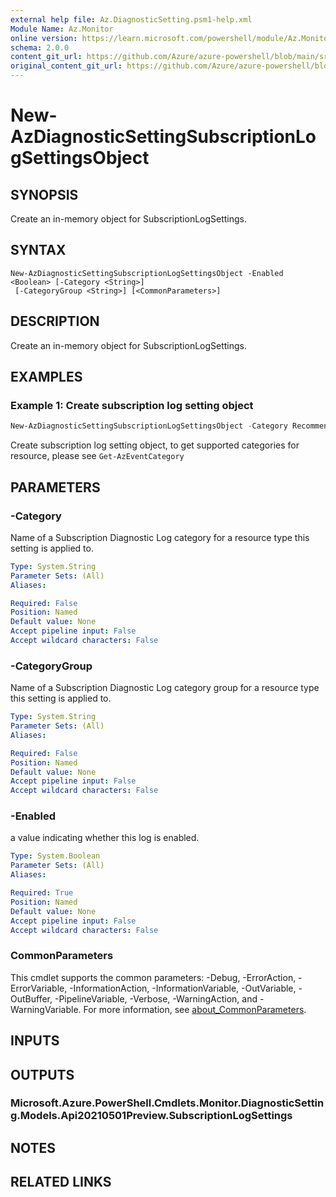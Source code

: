 ```yaml
---
external help file: Az.DiagnosticSetting.psm1-help.xml
Module Name: Az.Monitor
online version: https://learn.microsoft.com/powershell/module/Az.Monitor/new-AzDiagnosticSettingSubscriptionLogSettingsObject
schema: 2.0.0
content_git_url: https://github.com/Azure/azure-powershell/blob/main/src/Monitor/Monitor/help/New-AzDiagnosticSettingSubscriptionLogSettingsObject.md
original_content_git_url: https://github.com/Azure/azure-powershell/blob/main/src/Monitor/Monitor/help/New-AzDiagnosticSettingSubscriptionLogSettingsObject.md
---
```


# New-AzDiagnosticSettingSubscriptionLogSettingsObject

## SYNOPSIS
Create an in-memory object for SubscriptionLogSettings.

## SYNTAX

```
New-AzDiagnosticSettingSubscriptionLogSettingsObject -Enabled <Boolean> [-Category <String>]
 [-CategoryGroup <String>] [<CommonParameters>]
```

## DESCRIPTION
Create an in-memory object for SubscriptionLogSettings.

## EXAMPLES

### Example 1: Create subscription log setting object
```powershell
New-AzDiagnosticSettingSubscriptionLogSettingsObject -Category Recommendation -Enabled $true
```

Create subscription log setting object, to get supported categories for resource, please see `Get-AzEventCategory`

## PARAMETERS

### -Category
Name of a Subscription Diagnostic Log category for a resource type this setting is applied to.

```yaml
Type: System.String
Parameter Sets: (All)
Aliases:

Required: False
Position: Named
Default value: None
Accept pipeline input: False
Accept wildcard characters: False
```

### -CategoryGroup
Name of a Subscription Diagnostic Log category group for a resource type this setting is applied to.

```yaml
Type: System.String
Parameter Sets: (All)
Aliases:

Required: False
Position: Named
Default value: None
Accept pipeline input: False
Accept wildcard characters: False
```

### -Enabled
a value indicating whether this log is enabled.

```yaml
Type: System.Boolean
Parameter Sets: (All)
Aliases:

Required: True
Position: Named
Default value: None
Accept pipeline input: False
Accept wildcard characters: False
```

### CommonParameters
This cmdlet supports the common parameters: -Debug, -ErrorAction, -ErrorVariable, -InformationAction, -InformationVariable, -OutVariable, -OutBuffer, -PipelineVariable, -Verbose, -WarningAction, and -WarningVariable. For more information, see [about_CommonParameters](http://go.microsoft.com/fwlink/?LinkID=113216).

## INPUTS

## OUTPUTS

### Microsoft.Azure.PowerShell.Cmdlets.Monitor.DiagnosticSetting.Models.Api20210501Preview.SubscriptionLogSettings

## NOTES

## RELATED LINKS
